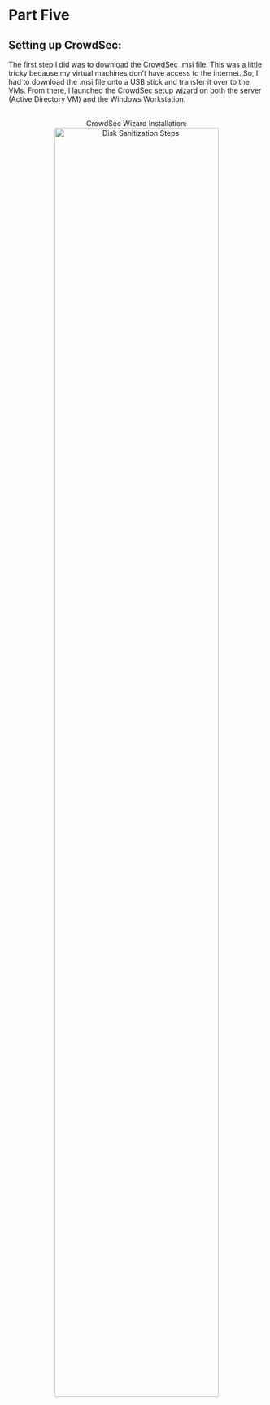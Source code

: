 # Part Five
<h2>Setting up CrowdSec:</h2>
The first step I did was to download the CrowdSec .msi file. This was a little tricky because my virtual machines don’t have access to the internet.
So, I had to download the .msi file onto a USB stick and transfer it over to the VMs.
From there, I launched the CrowdSec setup wizard on both the server (Active Directory VM) and the Windows Workstation. 
<p align="center">
 <br />
CrowdSec Wizard Installation:<br/>
<img src="https://i.imgur.com/PWEtT0q.png" height="80%" width="80%" alt="Disk Sanitization Steps"/> 
